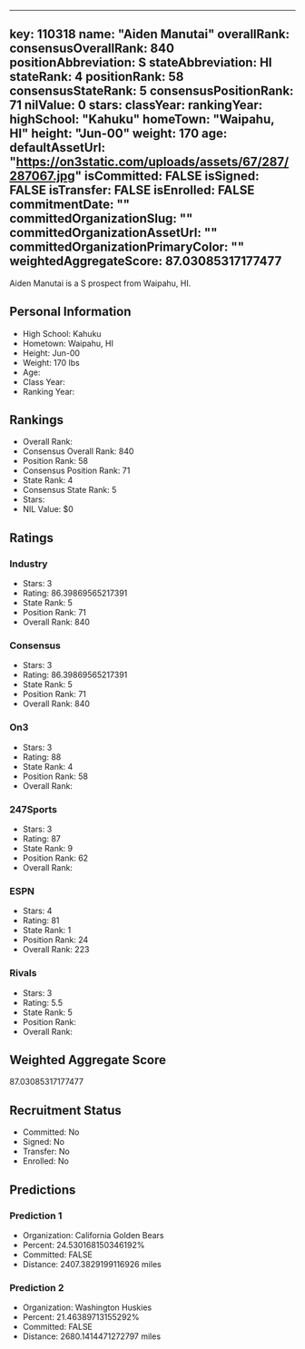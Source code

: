 ---
  key: 110318
  name: "Aiden Manutai"
  overallRank: 
  consensusOverallRank: 840
  positionAbbreviation: S
  stateAbbreviation: HI
  stateRank: 4
  positionRank: 58
  consensusStateRank: 5
  consensusPositionRank: 71
  nilValue: 0
  stars: 
  classYear: 
  rankingYear: 
  highSchool: "Kahuku"
  homeTown: "Waipahu, HI"
  height: "Jun-00"
  weight: 170
  age: 
  defaultAssetUrl: "https://on3static.com/uploads/assets/67/287/287067.jpg"
  isCommitted: FALSE
  isSigned: FALSE
  isTransfer: FALSE
  isEnrolled: FALSE
  commitmentDate: ""
  committedOrganizationSlug: ""
  committedOrganizationAssetUrl: ""
  committedOrganizationPrimaryColor: ""
  weightedAggregateScore: 87.03085317177477
  ---
  
  Aiden Manutai is a S prospect from Waipahu, HI.
  
  ## Personal Information
  - High School: Kahuku
  - Hometown: Waipahu, HI
  - Height: Jun-00
  - Weight: 170 lbs
  - Age: 
  - Class Year: 
  - Ranking Year: 
  
  ## Rankings
  - Overall Rank: 
  - Consensus Overall Rank: 840
  - Position Rank: 58
  - Consensus Position Rank: 71
  - State Rank: 4
  - Consensus State Rank: 5
  - Stars: 
  - NIL Value: $0
  
  ## Ratings
  
  ### Industry
  - Stars: 3
  - Rating: 86.39869565217391
  - State Rank: 5
  - Position Rank: 71
  - Overall Rank: 840
  
  ### Consensus
  - Stars: 3
  - Rating: 86.39869565217391
  - State Rank: 5
  - Position Rank: 71
  - Overall Rank: 840
  
  ### On3
  - Stars: 3
  - Rating: 88
  - State Rank: 4
  - Position Rank: 58
  - Overall Rank: 
  
  ### 247Sports
  - Stars: 3
  - Rating: 87
  - State Rank: 9
  - Position Rank: 62
  - Overall Rank: 
  
  ### ESPN
  - Stars: 4
  - Rating: 81
  - State Rank: 1
  - Position Rank: 24
  - Overall Rank: 223
  
  ### Rivals
  - Stars: 3
  - Rating: 5.5
  - State Rank: 5
  - Position Rank: 
  - Overall Rank: 
  
  ## Weighted Aggregate Score
  87.03085317177477
  
  ## Recruitment Status
  - Committed: No
  - Signed: No
  - Transfer: No
  - Enrolled: No
  
  
  
  ## Predictions
  
  ### Prediction 1
  - Organization: California Golden Bears
  - Percent: 24.530168150346192%
  - Committed: FALSE
  - Distance: 2407.3829199116926 miles
  
  ### Prediction 2
  - Organization: Washington Huskies
  - Percent: 21.46389713155292%
  - Committed: FALSE
  - Distance: 2680.1414471272797 miles
  
